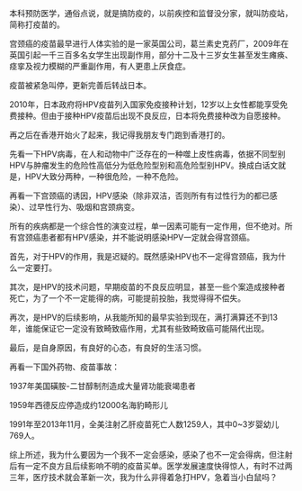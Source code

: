 



本科预防医学，通俗点说，就是搞防疫的，以前疾控和监督没分家，就叫防疫站，简称打疫苗的。

宫颈癌的疫苗最早进行人体实验的是一家英国公司，葛兰素史克药厂，2009年在英国引起一千三百多名女学生出现副作用，部分十二及十三岁女生甚至发生瘫痪、痉挛及视力模糊的严重副作用，有人更患上厌食症。

疫苗被紧急叫停，更新完善后转战日本。

2010年，日本政府将HPV疫苗列入国家免疫接种计划，12岁以上女性都能享受免费接种。但由于接种HPV疫苗后出现不良反应，日本将免费接种改为自愿接种。

再之后在香港开始火了起来，我记得我朋友专门跑到香港打的。

先看一下HPV病毒，在人和动物中广泛存在的一种噬上皮性病毒，依据不同型别HPV与肿瘤发生的危险性高低分为低危险型别和高危险型别HPV。换成白话文就是，HPV大致分两种，一种很危险，一种不危险。

再看一下宫颈癌的诱因，HPV感染（除非双洁，否则所有有过性行为的都已感染）、过早性行为、吸烟和宫颈病变。

所有的疾病都是一个综合性的演变过程，单一因素可能有一定作用，但不绝对。所有宫颈癌患者都有HPV感染，并不能说明感染HPV一定就会得宫颈癌。

首先，对于HPV的作用，我是迟疑的。既然感染HPV也不一定得宫颈癌，我为什么一定要打。

其次，是HPV的技术问题，早期疫苗的不良反应明显，甚至一些个案造成接种者死亡，为了一个不一定能得的病，可能提前投胎，我觉得得不偿失。

再次，是HPV的后续影响，从我能所知的最早实验到现在，满打满算还不到13年，谁能保证它一定没有致畸致癌作用，尤其有些致畸致癌可能隔代出现。

最后，是自身原因，有良好的心态，有良好的生活习惯。

再看一下国外药物、疫苗事故：

1937年美国磺胺-二甘醇制剂造成大量肾功能衰竭患者

1959年西德反应停造成约12000名海豹畸形儿

1991年至2013年11月，全美注射乙肝疫苗死亡人数1259人，其中0~3岁婴幼儿769人。

综上所述，我为什么要因为一个我不一定会感染，感染了也不一定会得病，但注射后有一定不良方且后续影响不明的疫苗买单。医学发展速度快得惊人，有时不过两三年，医疗技术就会革新一次，我为什么非得着急打HPV，急着当小白鼠吗？






